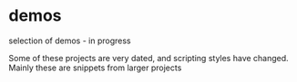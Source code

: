 # demos
selection of demos - in progress

Some of these projects are very dated, and scripting styles have changed. Mainly these are snippets from larger projects

